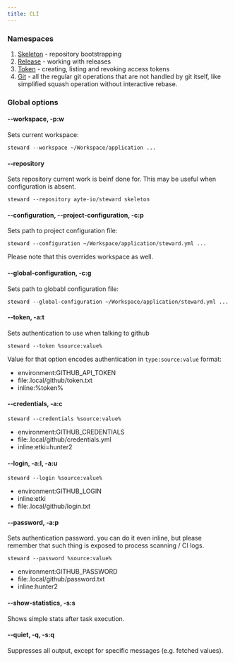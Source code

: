 ```yaml
---
title: CLI
---
```


<div id="global-options"></div>

### Namespaces

1. [Skeleton](skeleton) - repository bootstrapping
2. [Release](release) - working with releases
3. [Token](token) - creating, listing and revoking access tokens
4. [Git](git) - all the regular git operations that are not handled by
git itself, like simplified squash operation without interactive 
rebase.

### Global options

#### --workspace, -p:w

Sets current workspace:

```
steward --workspace ~/Workspace/application ...
```

#### --repository

Sets repository current work is beinf done for. This may be useful when 
configuration is absent.

```console
steward --repository ayte-io/steward skeleton
```

#### --configuration, --project-configuration, -c:p

Sets path to project configuration file:

```console
steward --configuration ~/Workspace/application/steward.yml ...
```

Please note that this overrides workspace as well.

#### --global-configuration, -c:g

Sets path to globabl configuration file:

```console
steward --global-configuration ~/Workspace/application/steward.yml ...
```

#### --token, -a:t

Sets authentication to use when talking to github

```console
steward --token %source:value%
```

Value for that option encodes authentication in `type:source:value` 
format:

- environment:GITHUB_API_TOKEN
- file:.local/github/token.txt
- inline:%token%

#### --credentials, -a:c

```console
steward --credentials %source:value%
```

- environment:GITHUB_CREDENTIALS
- file:.local/github/credentials.yml
- inline:etki=hunter2

#### --login, -a:l, -a:u

```console
steward --login %source:value%
```

- environment:GITHUB_LOGIN
- inline:etki
- file:.local/github/login.txt

#### --password, -a:p

Sets authentication password. you can do it even inline, but please 
remember that such thing is exposed to process scanning / CI logs. 

```console
steward --password %source:value%
```

- environment:GITHUB_PASSWORD
- file:.local/github/password.txt
- inline:hunter2

#### --show-statistics, -s:s

Shows simple stats after task execution.

#### --quiet, -q, -s:q

Suppresses all output, except for specific messages (e.g. fetched 
values).
